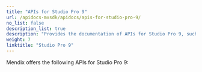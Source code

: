 ```yaml
---
title: "APIs for Studio Pro 9"
url: /apidocs-mxsdk/apidocs/apis-for-studio-pro-9/
no_list: false
description_list: true
description: "Provides the documentation of APIs for Studio Pro 9, such as Mendix Runtime API."
weight: 7
linktitle: "Studio Pro 9"
---
```


Mendix offers the following APIs for Studio Pro 9:

